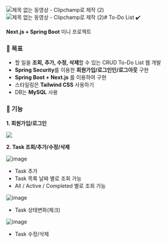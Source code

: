 ![제목 없는 동영상 - Clipchamp로 제작 (2)](https://github.com/user-attachments/assets/0be0637f-d971-4ab9-ace1-95ddac8bbc14)![제목 없는 동영상 - Clipchamp로 제작 (2)](https://github.com/user-attachments/assets/6738b351-cb42-4de8-aa8e-ba3287610c1b)# To-Do List ✔️

**Next.js + Spring Boot** 미니 프로젝트

### 🎯 목표

- 할 일을 **조회, 추가, 수정, 삭제**할 수 있는 CRUD To-Do List 웹 개발
- **Spring Security**를 이용한 **회원가입/로그인인/로그아웃** 구현
- **Spring Boot + Next.js** 를 이용하여 구현
- 스타일링은 **Tailwind CSS** 사용하기
- DB는 **MySQL** 사용

### 📱 기능

**1. 회원가입/로그인**

![](https://velog.velcdn.com/images/cscom000/post/dcd40c87-9063-4450-8d6d-752a8ff81f07/image.gif)

**2. Task 조회/추가/수정/삭제**

![image](https://github.com/user-attachments/assets/d307f2c5-9b51-4291-924c-50272c00aa66)

- Task 추가
- Task 목록 날짜 별로 조회 가능
- All / Active / Completed 별로 조회 가능

![image](https://github.com/user-attachments/assets/7a625720-c7fc-4a2a-8cb8-0e7c069bc200)

- Task 상태변화(체크)

![image](https://github.com/user-attachments/assets/da1dd7a2-386f-4907-81c8-b4c7f8d60c8b)


- Task 수정/삭제
